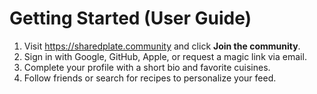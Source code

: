 # Getting Started (User Guide)

1. Visit https://sharedplate.community and click **Join the community**.
2. Sign in with Google, GitHub, Apple, or request a magic link via email.
3. Complete your profile with a short bio and favorite cuisines.
4. Follow friends or search for recipes to personalize your feed.
